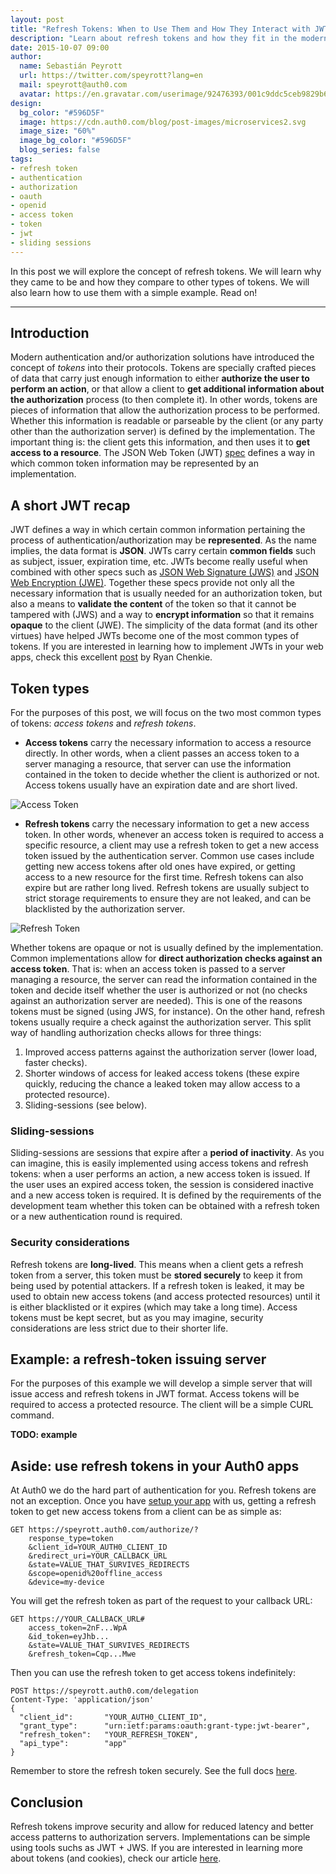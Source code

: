 ```yaml
---
layout: post
title: "Refresh Tokens: When to Use Them and How They Interact with JWTs"
description: "Learn about refresh tokens and how they fit in the modern web"
date: 2015-10-07 09:00
author: 
  name: Sebastián Peyrott
  url: https://twitter.com/speyrott?lang=en
  mail: speyrott@auth0.com
  avatar: https://en.gravatar.com/userimage/92476393/001c9ddc5ceb9829b6aaf24f5d28502a.png?size=200
design:
  bg_color: "#596D5F"
  image: https://cdn.auth0.com/blog/post-images/microservices2.svg
  image_size: "60%"
  image_bg_color: "#596D5F"
  blog_series: false
tags: 
- refresh token
- authentication
- authorization
- oauth
- openid
- access token
- token
- jwt
- sliding sessions
---
```


In this post we will explore the concept of refresh tokens. We will learn why they came to be and how they compare to other types of tokens. We will also learn how to use them with a simple example. Read on!

-----

## Introduction
Modern authentication and/or authorization solutions have introduced the concept of *tokens* into their protocols. Tokens are specially crafted pieces of data that carry just enough information to either **authorize the user to perform an action**, or that allow a client to **get additional information about the authorization** process (to then complete it). In other words, tokens are pieces of information that allow the authorization process to be performed. Whether this information is readable or parseable by the client (or any party other than the authorization server) is defined by the implementation. The important thing is: the client gets this information, and then uses it to **get access to a resource**. The JSON Web Token (JWT) [spec](https://tools.ietf.org/html/rfc7519) defines a way in which common token information may be represented by an implementation.

## A short JWT recap
JWT defines a way in which certain common information pertaining the process of authentication/authorization may be **represented**. As the name implies, the data format is **JSON**. JWTs carry certain **common fields** such as subject, issuer, expiration time, etc. JWTs become really useful when combined with other specs such as [JSON Web Signature (JWS)](https://tools.ietf.org/html/rfc7515) and [JSON Web Encryption (JWE)](https://tools.ietf.org/html/rfc7516). Together these specs provide not only all the necessary information that is usually needed for an authorization token, but also a means to **validate the content** of the token so that it cannot be tampered with (JWS) and a way to **encrypt information** so that it remains **opaque** to the client (JWE). The simplicity of the data format (and its other virtues) have helped JWTs become one of the most common types of tokens. If you are interested in learning how to implement JWTs in your web apps, check this excellent [post](https://auth0.com/blog/2015/09/28/5-steps-to-add-modern-authentication-to-legacy-apps-using-jwts/) by Ryan Chenkie.

## Token types
For the purposes of this post, we will focus on the two most common types of tokens: *access tokens* and *refresh tokens*.

- **Access tokens** carry the necessary information to access a resource directly. In other words, when a client passes an access token to a server managing a resource, that server can use the information contained in the token to decide whether the client is authorized or not. Access tokens usually have an expiration date and are short lived.

![Access Token](https://cdn.auth0.com/blog/refreshtokens/access-token-draft.png)

- **Refresh tokens** carry the necessary information to get a new access token. In other words, whenever an access token is required to access a specific resource, a client may use a refresh token to get a new access token issued by the authentication server. Common use cases include getting new access tokens after old ones have expired, or getting access to a new resource for the first time. Refresh tokens can also expire but are rather long lived. Refresh tokens are usually subject to strict storage requirements to ensure they are not leaked, and can be blacklisted by the authorization server.

![Refresh Token](https://cdn.auth0.com/blog/refreshtokens/refresh-token-draft.png)

Whether tokens are opaque or not is usually defined by the implementation. Common implementations allow for **direct authorization checks against an access token**. That is: when an access token is passed to a server managing a resource, the server can read the information contained in the token and decide itself whether the user is authorized or not (no checks against an authorization server are needed). This is one of the reasons tokens must be signed (using JWS, for instance). On the other hand, refresh tokens usually require a check against the authorization server. This split way of handling authorization checks allows for three things:

1. Improved access patterns against the authorization server (lower load, faster checks).
2. Shorter windows of access for leaked access tokens (these expire quickly, reducing the chance a leaked token may allow access to a protected resource).
3. Sliding-sessions (see below).

### Sliding-sessions
Sliding-sessions are sessions that expire after a **period of inactivity**. As you can imagine, this is easily implemented using access tokens and refresh tokens: when a user performs an action, a new access token is issued. If the user uses an expired access token, the session is considered inactive and a new access token is required. It is defined by the requirements of the development team whether this token can be obtained with a refresh token or a new authentication round is required.

### Security considerations
Refresh tokens are **long-lived**. This means when a client gets a refresh token from a server, this token must be **stored securely** to keep it from being used by potential attackers. If a refresh token is leaked, it may be used to obtain new access tokens (and access protected resources) until it is either blacklisted or it expires (which may take a long time). Access tokens must be kept secret, but as you may imagine, security considerations are less strict due to their shorter life.

## Example: a refresh-token issuing server
For the purposes of this example we will develop a simple server that will issue access and refresh tokens in JWT format. Access tokens will be required to access a protected resource. The client will be a simple CURL command.

**TODO: example**

## Aside: use refresh tokens in your Auth0 apps
At Auth0 we do the hard part of authentication for you. Refresh tokens are not an exception. Once you have [setup your app](https://auth0.com/docs) with us, getting a refresh token to get new access tokens from a client can be as simple as:

```
GET https://speyrott.auth0.com/authorize/?
    response_type=token
    &client_id=YOUR_AUTH0_CLIENT_ID
    &redirect_uri=YOUR_CALLBACK_URL
    &state=VALUE_THAT_SURVIVES_REDIRECTS
    &scope=openid%20offline_access
    &device=my-device
```

You will get the refresh token as part of the request to your callback URL:

```
GET https://YOUR_CALLBACK_URL#
    access_token=2nF...WpA
    &id_token=eyJhb...
    &state=VALUE_THAT_SURVIVES_REDIRECTS
    &refresh_token=Cqp...Mwe
```

Then you can use the refresh token to get access tokens indefinitely:

```
POST https://speyrott.auth0.com/delegation
Content-Type: 'application/json'
{
  "client_id":       "YOUR_AUTH0_CLIENT_ID",
  "grant_type":      "urn:ietf:params:oauth:grant-type:jwt-bearer",
  "refresh_token":   "YOUR_REFRESH_TOKEN",
  "api_type":        "app"
}
```

Remember to store the refresh token securely. See the full docs [here](https://auth0.com/docs/refresh-token).

## Conclusion
Refresh tokens improve security and allow for reduced latency and better access patterns to authorization servers. Implementations can be simple using tools suchs as JWT + JWS. If you are interested in learning more about tokens (and cookies), check our article [here](https://auth0.com/blog/2014/01/27/ten-things-you-should-know-about-tokens-and-cookies/).



